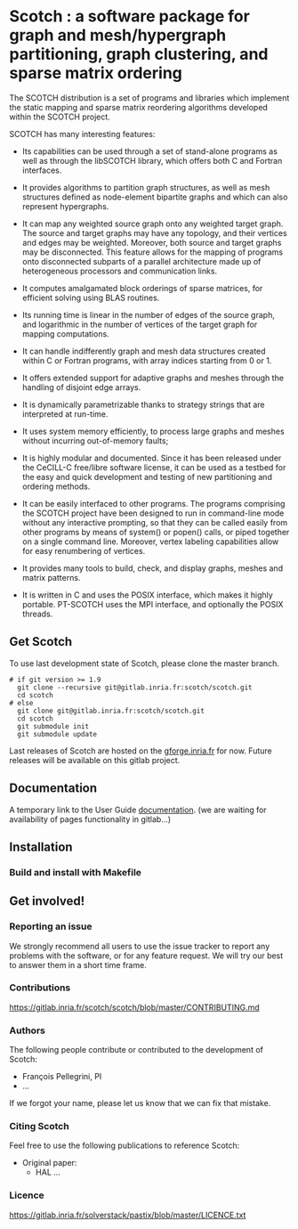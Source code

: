 Scotch : a software package for graph and mesh/hypergraph partitioning, graph clustering, and sparse matrix ordering
==============================

The SCOTCH distribution is a set of programs and libraries which implement the static mapping and sparse matrix reordering algorithms developed within the SCOTCH project.

SCOTCH has many interesting features:

* Its capabilities can be used through a set of stand-alone programs as well as through the libSCOTCH library, which offers both C and Fortran interfaces.

* It provides algorithms to partition graph structures, as well as mesh structures defined as node-element bipartite graphs and which can also represent hypergraphs.

* It can map any weighted source graph onto any weighted target graph. The source and target graphs may have any topology, and their vertices and edges may be weighted. Moreover, both source and target graphs may be disconnected. This feature allows for the mapping of programs onto disconnected subparts of a parallel architecture made up of heterogeneous processors and communication links.

* It computes amalgamated block orderings of sparse matrices, for efficient solving using BLAS routines.

* Its running time is linear in the number of edges of the source graph, and logarithmic in the number of vertices of the target graph for mapping computations.

* It can handle indifferently graph and mesh data structures created within C or Fortran programs, with array indices starting from 0 or 1.

* It offers extended support for adaptive graphs and meshes through the handling of disjoint edge arrays.

* It is dynamically parametrizable thanks to strategy strings that are interpreted at run-time.

* It uses system memory efficiently, to process large graphs and meshes without incurring out-of-memory faults;

* It is highly modular and documented. Since it has been released under the CeCILL-C free/libre software license, it can be used as a testbed for the easy and quick development and testing of new partitioning and ordering methods.

* It can be easily interfaced to other programs. The programs comprising the SCOTCH project have been designed to run in command-line mode without any interactive prompting, so that they can be called easily from other programs by means of system() or popen() calls, or piped together on a single command line. Moreover, vertex labeling capabilities allow for easy renumbering of vertices.

* It provides many tools to build, check, and display graphs, meshes and matrix patterns.

* It is written in C and uses the POSIX interface, which makes it highly portable. PT-SCOTCH uses the MPI interface, and optionally the POSIX threads.


Get Scotch
----------

To use last development state of Scotch, please clone the master
branch.

    # if git version >= 1.9
      git clone --recursive git@gitlab.inria.fr:scotch/scotch.git
      cd scotch
    # else
      git clone git@gitlab.inria.fr:scotch/scotch.git
      cd scotch
      git submodule init
      git submodule update

Last releases of Scotch are hosted on the
[gforge.inria.fr](https://gforge.inria.fr/frs/?group_id=248) for now.
Future releases will be available on this gitlab project.

Documentation
-------------

A temporary link to the User Guide [documentation](https://gforge.inria.fr/docman/view.php/248/8260/scotch_user6.0.pdf). (we are waiting for availability of pages functionality in gitlab...)

Installation
------------

### Build and install with Makefile

Get involved!
---------------------

### Reporting an issue

We strongly recommend all users to use the issue tracker to report any problems with the software, or for any feature request. We will try our best to answer them in a short time frame.

### Contributions

https://gitlab.inria.fr/scotch/scotch/blob/master/CONTRIBUTING.md

### Authors

The following people contribute or contributed to the development of Scotch:
  * François Pellegrini, PI
  * ...

If we forgot your name, please let us know that we can fix that mistake.

### Citing Scotch

Feel free to use the following publications to reference Scotch:

* Original paper:
  - HAL ...

### Licence

https://gitlab.inria.fr/solverstack/pastix/blob/master/LICENCE.txt
